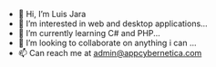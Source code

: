 - 👋 Hi, I’m Luis Jara
- 👀 I’m interested in web and desktop applications...
- 🌱 I’m currently learning C# and PHP...
- 💞️ I’m looking to collaborate on anything i can ...
- 📫 Can reach me at admin@appcybernetica.com

<!---
ljara2106/ljara2106 is a ✨ special ✨ repository because its `README.md` (this file) appears on your GitHub profile.
You can click the Preview link to take a look at your changes.
--->
